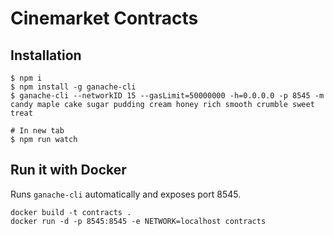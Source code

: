 # Cinemarket Contracts

## Installation

```
$ npm i
$ npm install -g ganache-cli
$ ganache-cli --networkID 15 --gasLimit=50000000 -h=0.0.0.0 -p 8545 -m candy maple cake sugar pudding cream honey rich smooth crumble sweet treat

# In new tab
$ npm run watch
```

## Run it with Docker

Runs `ganache-cli` automatically and exposes port 8545.

```
docker build -t contracts .
docker run -d -p 8545:8545 -e NETWORK=localhost contracts
```
